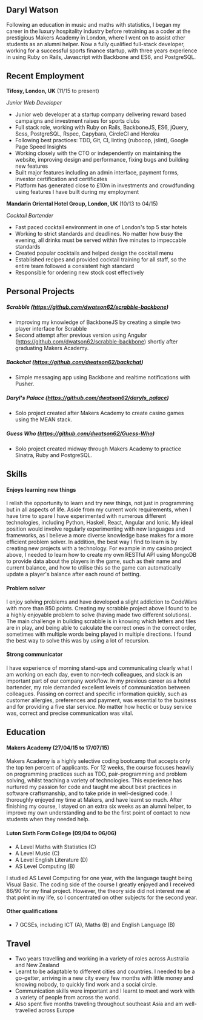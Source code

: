 ## Daryl Watson

Following an education in music and maths with statistics, I began my career in the luxury hospitality industry before retraining as a coder at the prestigious Makers Academy in London, where I went on to assist other students as an alumni helper. Now a fully qualified full-stack developer, working for a successful sports finance startup, with three years experience in using Ruby on Rails, Javascript with Backbone and ES6, and PostgreSQL.

## Recent Employment

**Tifosy, London, UK** (11/15 to present) 

*Junior Web Developer* 

- Junior web developer at a startup company delivering reward based campaigns and investment raises for sports clubs
- Full stack role, working with Ruby on Rails, BackboneJS, ES6, jQuery, Scss, PostgreSQL, Rspec, Capybara, CircleCI and Heroku
- Following best practices: TDD, Git, CI, linting (rubocop, jslint), Google Page Speed Insights
- Working closely with the CTO or independently on maintaining the website, improving design and performance, fixing bugs and building new features
- Built major features including an admin interface, payment forms, investor certification and certificates
- Platform has generated close to £10m in investments and crowdfunding using features I have built during my employment

**Mandarin Oriental Hotel Group, London, UK** (10/13 to 04/15) 

*Cocktail Bartender*  

- Fast paced cocktail environment in one of London's top 5 star hotels
- Working to strict standards and deadlines. No matter how busy the evening, all drinks must be served within five minutes to impeccable standards
- Created popular cocktails and helped design the cocktail menu
- Established recipes and provided cocktail training for all staff, so the entire team followed a consistent high standard
- Responsible for ordering new stock cost effectively

## Personal Projects

##### Scrabble (https://github.com/dwatson62/scrabble-backbone)

- Improving my knowledge of BackboneJS by creating a simple two player interface for Scrabble
- Second attempt after previous version using Angular (https://github.com/dwatson62/scrabble-backbone) shortly after graduating Makers Academy.

##### Backchat (https://github.com/dwatson62/backchat)

- Simple messaging app using Backbone and realtime notifications with Pusher.

##### Daryl's Palace (https://github.com/dwatson62/daryls_palace)

- Solo project created after Makers Academy to create casino games using the MEAN stack.

##### Guess Who (https://github.com/dwatson62/Guess-Who)

- Solo project created midway through Makers Academy to practice Sinatra, Ruby and PostgreSQL.

## Skills

#### Enjoys learning new things

I relish the opportunity to learn and try new things, not just in programming but in all aspects of life. Aside from my current work requirements, when I have time to spare I have experimented with numerous different technologies, including Python, Haskell, React, Angular and Ionic. My ideal position would involve regularly experimenting with new languages and frameworks, as I believe a more diverse knowledge base makes for a more efficient problem solver. In addition, the best way I find to learn is by creating new projects with a technology. For example in my casino project above, I needed to learn how to create my own RESTful API using MongoDB to provide data about the players in the game, such as their name and current balance, and how to utilise this so the game can automatically update a player's balance after each round of betting.

#### Problem solver

I enjoy solving problems and have developed a slight addiction to CodeWars with more than 850 points. Creating my scrabble project above I found to be a highly enjoyable problem to solve (having made two different solutions). The main challenge in building scrabble is in knowing which letters and tiles are in play, and being able to calculate the correct ones in the correct order, sometimes with multiple words being played in multiple directions. I found the best way to solve this was by using a lot of recursion.

#### Strong communicator

I have experience of morning stand-ups and communicating clearly what I am working on each day, even to non-tech colleagues, and slack is an important part of our company workflow. In my previous career as a hotel bartender, my role demanded excellent levels of communication between colleagues. Passing on correct and specific information quickly, such as customer allergies, preferences and payment, was essential to the business and for providing a five star service. No matter how hectic or busy service was, correct and precise communication was vital. 

## Education

#### Makers Academy (27/04/15 to 17/07/15)

Makers Academy is a highly selective coding bootcamp that accepts only the top ten percent of applicants. For 12 weeks, the course focuses heavily on programming practices such as TDD, pair-programming and problem solving, whilst teaching a variety of technologies. This experience has nurtured my passion for code and taught me about best practices in software craftsmanship, and to take pride in well-designed code. I thoroughly enjoyed my time at Makers, and have learnt so much. After finishing my course, I stayed on an extra six weeks as an alumni helper, to improve my own understanding and to be the first point of contact to new students when they needed help.

#### Luton Sixth Form College (09/04 to 06/06)

- A Level Maths with Statistics (C)
- A Level Music (C)
- A Level English Literature (D)
- AS Level Computing (B)

I studied AS Level Computing for one year, with the language taught being Visual Basic. The coding side of the course I greatly enjoyed and I received 86/90 for my final project. However, the theory side did not interest me at that point in my life, so I concentrated on other subjects for the second year.

#### Other qualifications

- 7 GCSEs, including ICT (A), Maths (B) and English Language (B)

## Travel

- Two years travelling and working in a variety of roles across Australia and New Zealand
- Learnt to be adaptable to different cities and countries. I needed to be a go-getter, arriving in a new city every few months with little money and knowing nobody, to quickly find work and a social circle. 
- Communication skills were important and I learnt to meet and work with a variety of people from across the world.
- Also spent five months traveling throughout southeast Asia and am well-travelled across Europe
